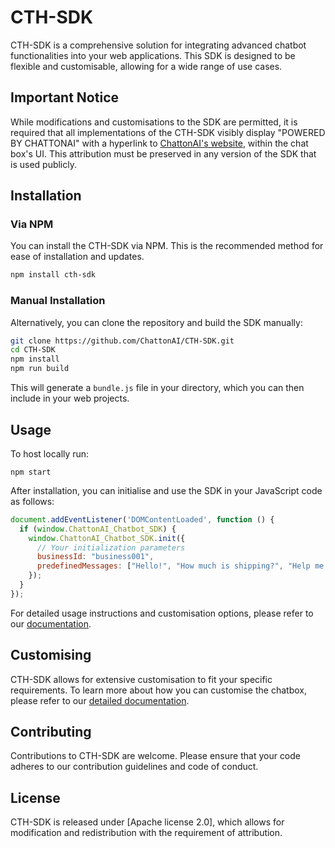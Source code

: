 # CTH-SDK

CTH-SDK is a comprehensive solution for integrating advanced chatbot functionalities into your web applications. This SDK is designed to be flexible and customisable, allowing for a wide range of use cases.

## Important Notice

While modifications and customisations to the SDK are permitted, it is required that all implementations of the CTH-SDK visibly display "POWERED BY CHATTONAI" with a hyperlink to [ChattonAI's website](https://chattonai.com), within the chat box's UI. This attribution must be preserved in any version of the SDK that is used publicly.

## Installation

### Via NPM

You can install the CTH-SDK via NPM. This is the recommended method for ease of installation and updates.

```bash
npm install cth-sdk
```

### Manual Installation

Alternatively, you can clone the repository and build the SDK manually:

```bash
git clone https://github.com/ChattonAI/CTH-SDK.git
cd CTH-SDK
npm install
npm run build
```

This will generate a `bundle.js` file in your directory, which you can then include in your web projects.

## Usage

To host locally run:

```npm start```

After installation, you can initialise and use the SDK in your JavaScript code as follows:

```javascript
document.addEventListener('DOMContentLoaded', function () {
  if (window.ChattonAI_Chatbot_SDK) {
    window.ChattonAI_Chatbot_SDK.init({
      // Your initialization parameters
      businessId: "business001",
      predefinedMessages: ["Hello!", "How much is shipping?", "Help me pick a poster", "Album posters"]
    });
  }
});
```

For detailed usage instructions and customisation options, please refer to our [documentation](documentation.chattonai.com).

## Customising

CTH-SDK allows for extensive customisation to fit your specific requirements. To learn more about how you can customise the chatbox, please refer to our [detailed documentation](documentation.chattonai.com).

## Contributing

Contributions to CTH-SDK are welcome. Please ensure that your code adheres to our contribution guidelines and code of conduct.

## License

CTH-SDK is released under [Apache license 2.0], which allows for modification and redistribution with the requirement of attribution.
